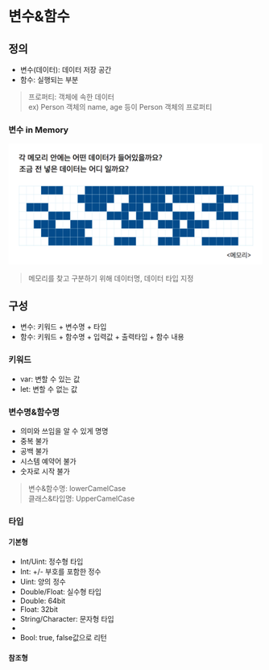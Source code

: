 # 변수&함수
## 정의
- 변수(데이터): 데이터 저장 공간
- 함수: 실행되는 부분

> 프로퍼티: 객체에 속한 데이터  
ex) Person 객체의 name, age 등이 Person 객체의 프로퍼티


### 변수 in Memory
![Alt text](./img/dataInMemory.png)
> 메모리를 찾고 구분하기 위해 데이터명, 데이터 타입 지정

## 구성
- 변수: 키워드 + 변수명 + 타입
- 함수: 키워드 + 함수명 + 입력값 + 출력타입 + 함수 내용

### 키워드
- var: 변할 수 있는 값
- let: 변할 수 없는 값

### 변수명&함수명
- 의미와 쓰임을 알 수 있게 명명
- 중복 불가
- 공백 불가
- 시스템 예약어 불가
- 숫자로 시작 불가

> 변수&함수명: lowerCamelCase  
> 클래스&타입명: UpperCamelCase

### 타입
#### 기본형
- Int/Uint: 정수형 타입
 - Int: +/- 부호를 포함한 정수
 - Uint: 양의 정수
- Double/Float: 실수형 타입
 - Double: 64bit
 - Float: 32bit
- String/Character: 문자형 타입
 - 
- Bool: true, false값으로 리턴

#### 참조형